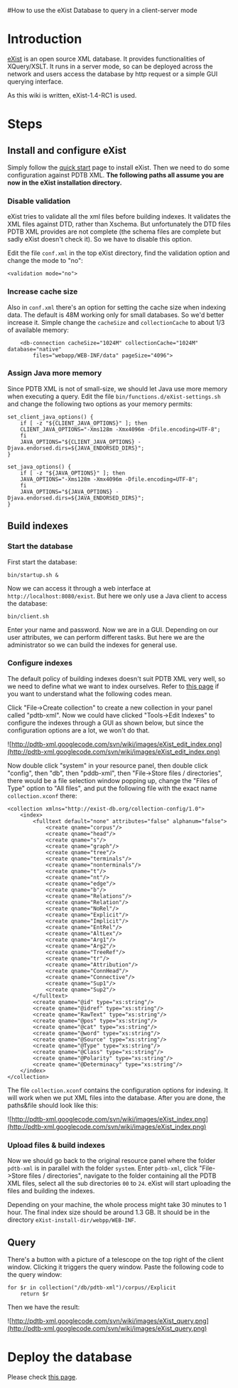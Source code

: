 #How to use the eXist Database to query in a client-server mode



# Introduction #

[eXist](http://exist.sourceforge.net/) is an open source XML database. It provides functionalities of XQuery/XSLT. It runs in a server mode, so can be deployed across the network and users access the database by http request or a simple GUI querying interface.

As this wiki is written, eXist-1.4-RC1 is used.

# Steps #

## Install and configure eXist ##

Simply follow the [quick start](http://exist.sourceforge.net/quickstart.html) page to install eXist. Then we need to do some configuration against PDTB XML. **The following paths all assume you are now in the eXist installation directory.**

### Disable validation ###

eXist tries to validate all the xml files before building indexes. It validates the XML files against DTD, rather than Xschema. But unfortunately the DTD files PDTB XML provides are not complete (the schema files are complete but sadly eXist doesn't check it). So we have to disable this option.

Edit the file `conf.xml` in the top eXist directory, find the validation option and change the mode to "no":

```
<validation mode="no">
```

### Increase cache size ###

Also in `conf.xml` there's an option for setting the cache size when indexing data. The default is 48M working only for small databases. So we'd better increase it. Simple change the `cacheSize` and `collectionCache` to about 1/3 of available memory:

```
    <db-connection cacheSize="1024M" collectionCache="1024M" database="native"
        files="webapp/WEB-INF/data" pageSize="4096">
```

### Assign Java more memory ###

Since PDTB XML is not of small-size, we should let Java use more memory when executing a query. Edit the file `bin/functions.d/eXist-settings.sh` and change the following two options as your memory permits:

```
set_client_java_options() {
    if [ -z "${CLIENT_JAVA_OPTIONS}" ]; then
    CLIENT_JAVA_OPTIONS="-Xms128m -Xmx4096m -Dfile.encoding=UTF-8";
    fi
    JAVA_OPTIONS="${CLIENT_JAVA_OPTIONS} -Djava.endorsed.dirs=${JAVA_ENDORSED_DIRS}";
}

set_java_options() {
    if [ -z "${JAVA_OPTIONS}" ]; then
    JAVA_OPTIONS="-Xms128m -Xmx4096m -Dfile.encoding=UTF-8";
    fi
    JAVA_OPTIONS="${JAVA_OPTIONS} -Djava.endorsed.dirs=${JAVA_ENDORSED_DIRS}";
}
```

## Build indexes ##

### Start the database ###
First start the database:

```
bin/startup.sh &
```

Now we can access it through a web interface at `http://localhost:8080/exist`. But here we only use a Java client to access the database:

```
bin/client.sh
```

Enter your name and password. Now we are in a GUI. Depending on our user attributes, we can perform different tasks. But here we are the administrator so we can build the indexes for general use.

### Configure indexes ###

The default policy of building indexes doesn't suit PDTB XML very well, so we need to define what we want to index ourselves. Refer to [this page](http://exist.sourceforge.net/indexing.html) if you want to understand what the following codes mean.

Click "File->Create collection" to create a new collection in your panel called "pdtb-xml". Now we could have clicked "Tools->Edit Indexes" to configure the indexes through a GUI as shown below, but since the configuration options are a lot, we won't do that.

![http://pdtb-xml.googlecode.com/svn/wiki/images/eXist_edit_index.png](http://pdtb-xml.googlecode.com/svn/wiki/images/eXist_edit_index.png)

Now double click "system" in your resource panel, then double click "config", then "db", then "pddb-xml", then "File->Store files / directories", there would be a file selection window popping up, change the "Files of Type" option to "All files", and put the following file with the exact name `collection.xconf` there:

```
<collection xmlns="http://exist-db.org/collection-config/1.0">
    <index>
        <fulltext default="none" attributes="false" alphanum="false">
            <create qname="corpus"/>
            <create qname="head"/>
            <create qname="s"/>
            <create qname="graph"/>
            <create qname="tree"/>
            <create qname="terminals"/>
            <create qname="nonterminals"/>
            <create qname="t"/>
            <create qname="nt"/>
            <create qname="edge"/>
            <create qname="b"/>
            <create qname="Relations"/>
            <create qname="Relation"/>
            <create qname="NoRel"/>
            <create qname="Explicit"/>
            <create qname="Implicit"/>
            <create qname="EntRel"/>
            <create qname="AltLex"/>
            <create qname="Arg1"/>
            <create qname="Arg2"/>
            <create qname="TreeRef"/>
            <create qname="tr"/>
            <create qname="Attribution"/>
            <create qname="ConnHead"/>
            <create qname="Connective"/>
            <create qname="Sup1"/>
            <create qname="Sup2"/>
        </fulltext>
        <create qname="@id" type="xs:string"/>
        <create qname="@idref" type="xs:string"/>
        <create qname="RawText" type="xs:string"/>
        <create qname="@pos" type="xs:string"/>
        <create qname="@cat" type="xs:string"/>
        <create qname="@word" type="xs:string"/>
        <create qname="@Source" type="xs:string"/>
        <create qname="@Type" type="xs:string"/>
        <create qname="@Class" type="xs:string"/>
        <create qname="@Polarity" type="xs:string"/>
        <create qname="@Determinacy" type="xs:string"/>
    </index>
</collection>
```

The file `collection.xconf` contains the configuration options for indexing. It will work when we put XML files into the database. After you are done, the paths&file should look like this:

![http://pdtb-xml.googlecode.com/svn/wiki/images/eXist_index.png](http://pdtb-xml.googlecode.com/svn/wiki/images/eXist_index.png)

### Upload files & build indexes ###

Now we should go back to the original resource panel where the folder `pdtb-xml` is in parallel with the folder `system`. Enter `pdtb-xml`, click "File->Store files / directories", navigate to the folder containing all the PDTB XML files, select all the sub directories `00` to `24`. eXist will start uploading the files and building the indexes.

Depending on your machine, the whole process might take 30 minutes to 1 hour. The final index size should be around 1.3 GB. It should be in the directory `eXist-install-dir/webpp/WEB-INF`.

## Query ##

There's a button with a picture of a telescope on the top right of the client window. Clicking it triggers the query window. Paste the following code to the query window:

```
for $r in collection("/db/pdtb-xml")/corpus//Explicit
    return $r
```

Then we have the result:

![http://pdtb-xml.googlecode.com/svn/wiki/images/eXist_query.png](http://pdtb-xml.googlecode.com/svn/wiki/images/eXist_query.png)

# Deploy the database #

Please check [this page](http://exist.sourceforge.net/deployment.html).